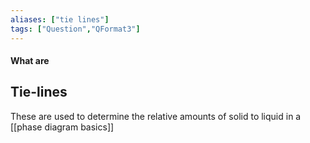 ```yaml
---
aliases: ["tie lines"]
tags: ["Question","QFormat3"]
---
```


#### What are
## Tie-lines
These are used to determine the relative amounts of solid to liquid in a [[phase diagram basics]]